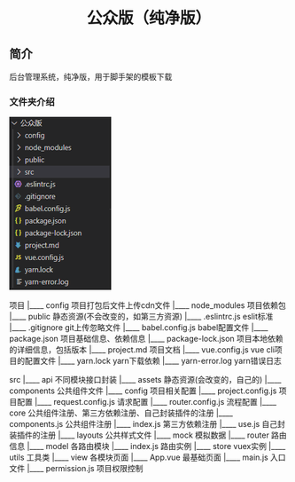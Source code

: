 <h1 align="center">公众版（纯净版）</h1>


## 简介
后台管理系统，纯净版，用于脚手架的模板下载

### 文件夹介绍
![avatar](/public/folder.jpg)

项目
|____ config  项目打包后文件上传cdn文件
|____ node_modules  项目依赖包
|____ public  静态资源(不会改变的，如第三方资源)
|____ .eslintrc.js  eslit标准
|____ .gitignore  git上传忽略文件
|____ babel.config.js babel配置文件
|____ package.json  项目基础信息、依赖信息
|____ package-lock.json 项目本地依赖的详细信息，包括版本
|____ project.md  项目文档
|____ vue.config.js vue cli项目的配置文件
|____ yarn.lock yarn下载依赖
|____ yarn-error.log  yarn错误日志


src
|____ api  不同模块接口封装
|____ assets  静态资源(会改变的，自己的)
|____ components  公共组件文件
|____ config  项目相关配置
      |____ project.config.js 项目配置
      |____ request.config.js 请求配置
      |____ router.config.js  流程配置
|____ core  公共组件注册、第三方依赖注册、自己封装插件的注册
      |____ components.js 公共组件注册
      |____ index.js 第三方依赖注册
      |____ use.js  自己封装插件的注册
|____ layouts 公共样式文件
|____ mock  模拟数据
|____ router  路由信息
      |____ model 各路由模块
      |____ index.js 路由实例
|____ store vuex实例
|____ utils 工具类
|____ view  各模块页面
|____ App.vue 最基础页面
|____ main.js 入口文件
|____ permission.js 项目权限控制
